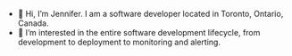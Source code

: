 - 👋 Hi, I’m Jennifer. I am a software developer located in Toronto, Ontario, Canada.
- 👀 I’m interested in the entire software development lifecycle, from development to deployment to monitoring and alerting.

<!---
jennthecoder/jennthecoder is a ✨ special ✨ repository because its `README.md` (this file) appears on your GitHub profile.
You can click the Preview link to take a look at your changes.
--->
